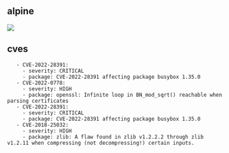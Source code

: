 ## alpine
![](https://img.shields.io/static/v1?label=tag&message=3.15.1&color=blue)
## cves
```
   - CVE-2022-28391:
     - severity: CRITICAL
     - package: CVE-2022-28391 affecting package busybox 1.35.0
   - CVE-2022-0778:
     - severity: HIGH
     - package: openssl: Infinite loop in BN_mod_sqrt() reachable when parsing certificates
   - CVE-2022-28391:
     - severity: CRITICAL
     - package: CVE-2022-28391 affecting package busybox 1.35.0
   - CVE-2018-25032:
     - severity: HIGH
     - package: zlib: A flaw found in zlib v1.2.2.2 through zlib v1.2.11 when compressing (not decompressing!) certain inputs.
```
